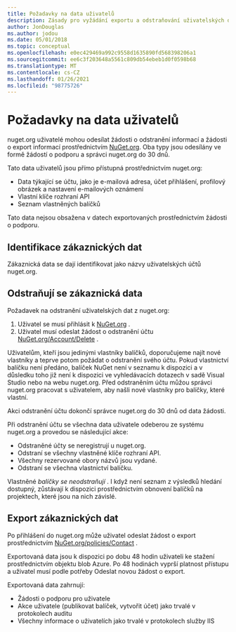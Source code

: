 ```yaml
---
title: Požadavky na data uživatelů
description: Zásady pro vyžádání exportu a odstraňování uživatelských dat
author: JonDouglas
ms.author: jodou
ms.date: 05/01/2018
ms.topic: conceptual
ms.openlocfilehash: e0ec429469a992c9558d1635890fd568398206a1
ms.sourcegitcommit: ee6c3f203648a5561c809db54ebeb1d0f0598b68
ms.translationtype: MT
ms.contentlocale: cs-CZ
ms.lasthandoff: 01/26/2021
ms.locfileid: "98775726"
---
```

# <a name="user-data-requests"></a>Požadavky na data uživatelů

nuget.org uživatelé mohou odesílat žádosti o odstranění informací a žádosti o export informací prostřednictvím [NuGet.org](https://www.nuget.org). Oba typy jsou odesílány ve formě žádostí o podporu a správci nuget.org do 30 dnů.

Tato data uživatelů jsou přímo přístupná prostřednictvím nuget.org:

* Data týkající se účtu, jako je e-mailová adresa, účet přihlášení, profilový obrázek a nastavení e-mailových oznámení
* Vlastní klíče rozhraní API
* Seznam vlastněných balíčků

Tato data nejsou obsažena v datech exportovaných prostřednictvím žádosti o podporu.

## <a name="identifying-customer-data"></a>Identifikace zákaznických dat

Zákaznická data se dají identifikovat jako názvy uživatelských účtů nuget.org.

## <a name="deleting-customer-data"></a>Odstraňují se zákaznická data

Požadavek na odstranění uživatelských dat z nuget.org:

1. Uživatel se musí přihlásit k [NuGet.org](https://www.nuget.org) .
1. Uživatel musí odeslat žádost o odstranění účtu [NuGet.org/Account/Delete](https://www.nuget.org/account/delete) .

Uživatelům, kteří jsou jedinými vlastníky balíčků, doporučujeme najít nové vlastníky a teprve potom požádat o odstranění svého účtu. Pokud vlastnictví balíčku není předáno, balíček NuGet není v seznamu k dispozici a v důsledku toho již není k dispozici ve vyhledávacích dotazech v sadě Visual Studio nebo na webu nuget.org. Před odstraněním účtu můžou správci nuget.org pracovat s uživatelem, aby našli nové vlastníky pro balíčky, které vlastní.

Akci odstranění účtu dokončí správce nuget.org do 30 dnů od data žádosti.

Při odstranění účtu se všechna data uživatele odeberou ze systému nuget.org a provedou se následující akce:

* Odstraněné účty se neregistrují u nuget.org.
* Odstraní se všechny vlastněné klíče rozhraní API.
* Všechny rezervované obory názvů jsou vydané.
* Odstraní se všechna vlastnictví balíčku.

Vlastněné *balíčky se neodstraňují* . I když není seznam z výsledků hledání dostupný, zůstávají k dispozici prostřednictvím obnovení balíčků na projektech, které jsou na nich závislé.

## <a name="exporting-customer-data"></a>Export zákaznických dat

Po přihlášení do nuget.org může uživatel odeslat žádost o export prostřednictvím [NuGet.org/policies/Contact](https://www.nuget.org/policies/Contact) .

Exportovaná data jsou k dispozici po dobu 48 hodin uživateli ke stažení prostřednictvím objektu blob Azure. Po 48 hodinách vyprší platnost přístupu a uživatel musí podle potřeby Odeslat novou žádost o export.

Exportovaná data zahrnují:

* Žádosti o podporu pro uživatele
* Akce uživatele (publikovat balíček, vytvořit účet) jako trvalé v protokolech auditu
* Všechny informace o uživatelích jako trvalé v protokolech služby IIS
